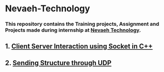 # Nevaeh-Technology

###    This repository contains the Training projects, Assignment and Projects made during internship at [Nevaeh Technology](http://nevaehtech.com/).



## 1. [Client Server Interaction using Socket in C++](https://github.com/charlie219/Nevaeh-Technology/tree/main/Client-Server-Communication)
## 2. [Sending Structure through UDP](#)

